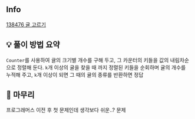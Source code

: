 ## Info
[138476 귤 고르기](https://school.programmers.co.kr/learn/courses/30/lessons/138476)

## 💡 풀이 방법 요약
`Counter`를 사용하여 귤의 크기별 개수를 구해 두고, 그 카운터의 키들을 값의 내림차순으로 정렬해 둔다. 
`k`개 이상의 귤을 찾을 때 까지 정렬된 키들을 순회하며 귤의 개수를 누적해 주고, `k`개 이상이 되면 그 때의 귤의 종류를 반환하면 정답

## 🙂 마무리
프로그래머스 이전 후 첫 문제인데 생각보다 쉬운..? 문제
